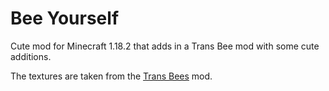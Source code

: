 # Bee Yourself

Cute mod for Minecraft 1.18.2 that adds in a Trans Bee mod with some cute additions.

The textures are taken from the [Trans Bees](https://www.curseforge.com/minecraft/texture-packs/trans-bees) mod.
